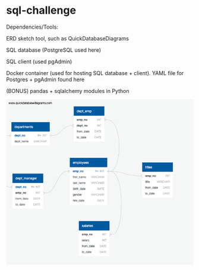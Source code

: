 # sql-challenge


Dependencies/Tools:

ERD sketch tool, such as QuickDatabaseDiagrams

SQL database (PostgreSQL used here)

SQL client (used pgAdmin)

Docker container (used for hosting SQL database + client). YAML file for Postgres + pgAdmin found here

(BONUS) pandas + sqlalchemy modules in Python



![](EmployeeSql/QuickDBD-homework.png)



